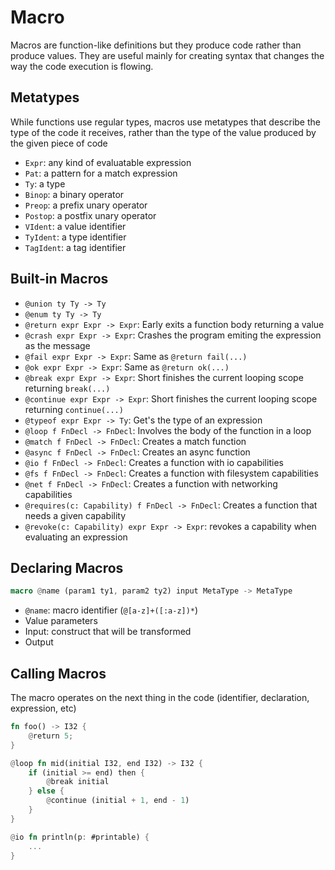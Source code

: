 # Macro

Macros are function-like definitions but they produce code rather than produce values. They are useful mainly for creating syntax that changes the way the code execution is flowing.

## Metatypes

While functions use regular types, macros use metatypes that describe the type of the code it receives, rather than the type of the value produced by the given piece of code

- `Expr`: any kind of evaluatable expression
- `Pat`: a pattern for a match expression
- `Ty`: a type
- `Binop`: a binary operator
- `Preop`: a prefix unary operator
- `Postop`: a postfix unary operator
- `VIdent`: a value identifier
- `TyIdent`: a type identifier
- `TagIdent`: a tag identifier

## Built-in Macros

- `@union ty Ty -> Ty`
- `@enum ty Ty -> Ty`
- `@return expr Expr -> Expr`: Early exits a function body returning a value
- `@crash expr Expr -> Expr`: Crashes the program emiting the expression as the message
- `@fail expr Expr -> Expr`: Same as `@return fail(...)`
- `@ok expr Expr -> Expr`: Same as `@return ok(...)`
- `@break expr Expr -> Expr`: Short finishes the current looping scope returning `break(...)`
- `@continue expr Expr -> Expr`: Short finishes the current looping scope returning `continue(...)`
- `@typeof expr Expr -> Ty`: Get's the type of an expression
- `@loop f FnDecl -> FnDecl`: Involves the body of the function in a loop
- `@match f FnDecl -> FnDecl`: Creates a match function
- `@async f FnDecl -> FnDecl`: Creates an async function
- `@io f FnDecl -> FnDecl`: Creates a function with io capabilities
- `@fs f FnDecl -> FnDecl`: Creates a function with filesystem capabilities
- `@net f FnDecl -> FnDecl`: Creates a function with networking capabilities
- `@requires(c: Capability) f FnDecl -> FnDecl`: Creates a function that needs a given capability
- `@revoke(c: Capability) expr Expr -> Expr`: revokes a capability when evaluating an expression

## Declaring Macros

```rs
macro @name (param1 ty1, param2 ty2) input MetaType -> MetaType
```

- `@name`: macro identifier (`@[a-z]+([:a-z])*`)
- Value parameters
- Input: construct that will be transformed
- Output

## Calling Macros

The macro operates on the next thing in the code (identifier, declaration, expression, etc)

```rs
fn foo() -> I32 {
    @return 5;
}

@loop fn mid(initial I32, end I32) -> I32 {
    if (initial >= end) then {
        @break initial
    } else {
        @continue (initial + 1, end - 1)
    }
}

@io fn println(p: #printable) {
    ...
}
```
